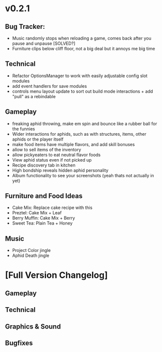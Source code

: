 # v0.2.1
## Bug Tracker:
- Music randomly stops when reloading a game, comes back after you pause and unpause [SOLVED?]
- Furniture clips below cliff floor, not a big deal but it annoys me big time
## Technical
- Refactor OptionsManager to work with easily adjustable config slot modules
- add event handlers for save modules
- controls menu layout update to sort out build mode interactions + add "pull" as a rebindable
## Gameplay
- freaking aphid throwing, make em spin and bounce like a rubber ball for the funnies
- Wider interactions for aphids, such as with structures, items, other aphids or the player itself
- make food items have multiple flavors, and add skill bonuses
- allow to sell items of the inventory
- allow pickyeaters to eat neutral flavor foods
- View aphid status even if not picked up
- Recipe discovery tab in kitchen
- High bondship reveals hidden aphid personality
-  Album functionality to see your screenshots (yeah thats not actually in yet)
## Furniture and Food Ideas
- Cake Mix: Replace cake recipe with this
- Preztel: Cake Mix + Leaf
- Berry Muffin: Cake Mix + Berry
- Sweet Tea: Plain Tea + Honey
## Music
- Project Color jingle
- Aphid Death jingle
# [Full Version Changelog]

## Gameplay

## Technical

## Graphics & Sound

## Bugfixes
